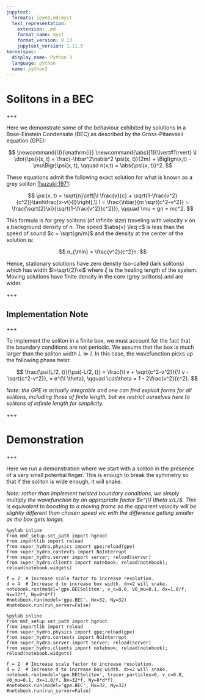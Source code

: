 ```yaml
---
jupytext:
  formats: ipynb,md:myst
  text_representation:
    extension: .md
    format_name: myst
    format_version: 0.13
    jupytext_version: 1.11.5
kernelspec:
  display_name: Python 3
  language: python
  name: python3
---
```


# Solitons in a BEC

+++

Here we demonstrate some of the behaviour exhibited by solutions in a Bose-Einstein Condensate (BEC) as described by the Gross-Pitaevskii equation (GPE):

$$
  \newcommand{\I}{\mathrm{i}}
  \newcommand{\abs}[1]{\lvert#1\rvert}
  \I \dot{\psi}(x, t) = \frac{-\hbar^2\nabla^2 \psi(x, t)}{2m} 
    + \Bigl(gn(x,t) - \mu\Bigr)\psi(x, t), \qquad
    n(x,t) = \abs{\psi(x, t)}^2.
$$

These equations admit the following exact solution for what is known as a grey soliton [Tsuzuki:1971]:

$$
  \psi(x, t) = \sqrt{n}\left[\I \frac{v}{c} + \sqrt{1-\frac{v^2}{c^2}}\tanh\frac{x-vt}{l}\right],\\
  l = \frac{\hbar}{m \sqrt{c^2-v^2}} = \frac{\sqrt{2}\xi}{\sqrt{1-\frac{v^2}{c^2}}}, \qquad
  \mu = gn = mc^2.
$$

This formula is for grey  solitons (of infinite size) traveling with velocity $v$ on a background density of $n$.  The speed $\abs{v} \leq c$ is less than the speed of sound $c = \sqrt{gn/m}$ and the density at the center of the solution is:

$$
  n_{\min} = \frac{v^2}{c^2}n.
$$

Hence, stationary solutions have zero density (so-called dark solitons) which has width $l=\sqrt{2}\xi$ where $\xi$ is the healing length of the system.  Moving solutions have finite density in the core (grey solitons) and are wider.

[Tsuzuki:1971]: http://dx.doi.org/10.1007/BF00628744 'Toshio Tsuzuki, "Nonlinear waves in the Pitaevskii-Gross equation", J. Low Temp. Phys. 4(4), 441-457 (1971) '

+++

## Implementation Note

+++

To implement the soliton in a finite box, we must account for the fact that the boundary conditions are not periodic.  We assume that the box is much larger than the soliton width $L \gg l$.  In this case, the wavefunction picks up the following phase twist:

$$
  \frac{\psi(L/2, t)}{\psi(-L/2, t)}
  = \frac{\I v + \sqrt{c^2-v^2}}{\I v - \sqrt{c^2-v^2}},
  = e^{\I \theta}, \qquad
  \cos\theta = 1 - 2\frac{v^2}{c^2}.
$$


*Note: the GPE is actually integrable and one can find explicit forms for all solitons, including those of finite length, but we restrict ourselves here to solitons of infinite length for simplicity.*

+++

# Demonstration

+++

Here we run a demonstration where we start with a soliton in the presence of a very small potential finger.  This is enough to break the symmetry so that if the soliton is wide enough, it will snake.

*Note: rather than implement twisted boundary conditions, we simply multiply the wavefunction by an appropriate factor $e^{\I \theta x/L}$.  This is equivalent to boosting to a moving frame so the apparent velocity will be slightly different than chosen speed $v/c$ with the difference getting smaller as the box gets longer.*

```{code-cell}
%pylab inline
from mmf_setup.set_path import hgroot
from importlib import reload
from super_hydro.physics import gpe;reload(gpe)
from super_hydro.contexts import NoInterrupt
from super_hydro.server import server; reload(server)
from super_hydro.clients import notebook; reload(notebook); reload(notebook.widgets)

f = 2  # Increase scale factor to increase resolution.
d = 4  # Increase d to increase box width. d>=2 will snake.
notebook.run(model='gpe.BECSoliton', v_c=0.0, V0_mu=0.1, dx=1.0/f, Nx=32*f, Ny=8*d*f)
#notebook.run(model='gpe.BEC', Nx=32, Ny=32)
#notebook.run(run_server=False)
```

```{code-cell}
%pylab inline
from mmf_setup.set_path import hgroot
from importlib import reload
from super_hydro.physics import gpe;reload(gpe)
from super_hydro.contexts import NoInterrupt
from super_hydro.server import server; reload(server)
from super_hydro.clients import notebook; reload(notebook); reload(notebook.widgets)

f = 2  # Increase scale factor to increase resolution.
d = 2  # Increase d to increase box width. d>=2 will snake.
notebook.run(model='gpe.BECSoliton', tracer_particles=0, v_c=0.0, V0_mu=0.1, dx=1.0/f, Nx=32*f, Ny=8*d*f)
#notebook.run(model='gpe.BEC', Nx=32, Ny=32)
#notebook.run(run_server=False)
```

```{code-cell}

```
